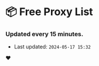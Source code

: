 # :package: Free Proxy List
### Updated every 15 minutes.

- Last updated: `2024-05-17 15:32`

:heart:
